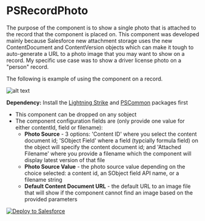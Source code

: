 # PSRecordPhoto

The purpose of the component is to show a single photo that is attached to the record that the component is placed on. This component was developed mainly because Salesforce new attachment storage uses the new ContentDocument and ContentVersion objects which can make it tough to auto-generate a URL to a photo image that you may want to show on a record. My specific use case was to show a driver license photo on a "person" record.

The following is example of using the component on a record.

![alt text](https://github.com/thedges/PSRecordPhoto/blob/master/screenshot1.png "Sample Image")

<b>Dependency:</b> Install the [Lightning Strike](https://github.com/thedges/Lightning-Strike) and  [PSCommon](https://github.com/thedges/PSCommon) packages first

* This component can be dropped on any sobject
* The component configuration fields are (only provide one value for either contentId, field or filename):
  - <b>Photo Source</b> - 3 options: 'Content ID' where you select the content document id; 'SObject Field' where a field (typcially formula field) on the object will specify the content document id; and 'Attached Filename' where you provide a filename which the component will display latest version of that file
  - <b>Photo Source Value</b> - the photo source value depending on the choice selected: a content id, an SObject field API name, or a filename string
  - <b>Default Content Document URL</b> - the default URL to an image file that will show if the component cannot find an image based on the provided parameters
 
<a href="https://githubsfdeploy.herokuapp.com">
  <img alt="Deploy to Salesforce"
       src="https://raw.githubusercontent.com/afawcett/githubsfdeploy/master/deploy.png">
</a>
